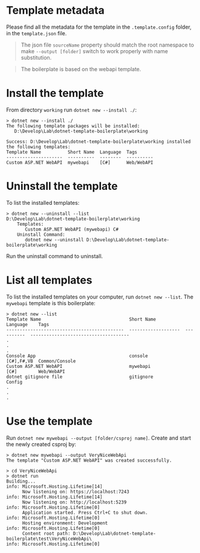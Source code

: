 # Template metadata
Please find all the metadata for the template in the `.template.config` folder, in the `template.json` file.
> The json file `sourceName` property should match the root namespace to make `--output [folder]` switch to work properly with name substitution.

> The boilerplate is based on the webapi template.

# Install the template
From directory `working` run `dotnet new --install ./`:  

```
> dotnet new --install ./
The following template packages will be installed:
   D:\Develop\Lab\dotnet-template-boilerplate\working

Success: D:\Develop\Lab\dotnet-template-boilerplate\working installed the following templates:
Template Name          Short Name  Language  Tags
---------------------  ----------  --------  ----------
Custom ASP.NET WebAPI  mywebapi    [C#]      Web/WebAPI
```

# Uninstall the template
To list the installed templates:

```
> dotnet new --uninstall --list
D:\Develop\Lab\dotnet-template-boilerplate\working
    Templates:
       Custom ASP.NET WebAPI (mywebapi) C#
    Uninstall Command:
       dotnet new --uninstall D:\Develop\Lab\dotnet-template-boilerplate\working
```
Run the uninstall command to uninstall.

# List all templates
To list the installed templates on your computer, run `dotnet new --list`. The `mywebapi` template is this boilerplate:

```
> dotnet new --list
Template Name                                 Short Name           Language    Tags
--------------------------------------------  -------------------  ----------  -------------------------------------
.
.
.
Console App                                   console              [C#],F#,VB  Common/Console
Custom ASP.NET WebAPI                         mywebapi             [C#]        Web/WebAPI
dotnet gitignore file                         gitignore                        Config
.
.
.
```

# Use the template
Run `dotnet new mywebapi --output [folder/csproj name]`. Create and start the newly created csproj by:
```
> dotnet new mywebapi --output VeryNiceWebApi
The template "Custom ASP.NET WebAPI" was created successfully.

> cd VeryNiceWebApi
> dotnet run
Building...
info: Microsoft.Hosting.Lifetime[14]
      Now listening on: https://localhost:7243
info: Microsoft.Hosting.Lifetime[14]
      Now listening on: http://localhost:5239
info: Microsoft.Hosting.Lifetime[0]
      Application started. Press Ctrl+C to shut down.
info: Microsoft.Hosting.Lifetime[0]
      Hosting environment: Development
info: Microsoft.Hosting.Lifetime[0]
      Content root path: D:\Develop\Lab\dotnet-template-boilerplate\test\VeryNiceWebApi\
info: Microsoft.Hosting.Lifetime[0]
```
